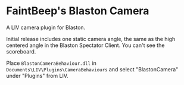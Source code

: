 # FaintBeep's Blaston Camera

A LIV camera plugin for Blaston.

Initial release includes one static camera angle, the same as the high centered angle in the Blaston Spectator Client. You can't see the scoreboard.

Place `BlastonCameraBehaviour.dll` in `Documents\LIV\Plugins\CameraBehaviours` and select "BlastonCamera" under "Plugins" from LIV.